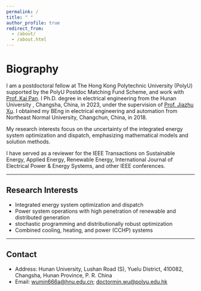 ```yaml
---
permalink: /
title: " "
author_profile: true
redirect_from: 
  - /about/
  - /about.html
---
```


# **Biography**

I am a postdoctoral fellow at The Hong Kong Polytechnic University (PolyU) supported by the PolyU Postdoc Matching Fund Scheme, and work with [Prof. Kai Pan](https://sites.google.com/view/kaipanuf/home?authuser=0). I Ph.D. degree in electrical engineering from the Hunan University , Changsha, China, in 2023, under the supervision of [Prof. Jiazhu Xu](https://scholargps.com/scholars/77776794750243/jiazhu-xu). I obtained my BEng in electrical engineering and automation from Northeast Normal University, Changchun, China, in 2018.

My research interests focus on the uncertainty of the integrated energy system optimization and dispatch, emphasizing mathematical models and solution methods.

I have served as a reviewer for the IEEE Transactions on Sustainable Energy, Applied Energy, Renewable Energy, International Journal of Electrical Power & Energy Systems, and other IEEE conferences.

---

## **Research Interests**
- Integrated energy system optimization and dispatch  
- Power system operations with high penetration of renewable and distributed generation  
- stochastic programming and distributionally robust optimization 
- Combined cooling, heating, and power (CCHP) systems  

---

## **Contact**
- Address: Hunan University, Lushan Road (S), Yuelu District, 410082, Changsha, Hunan Province, P. R. China  
- Email: wumin666a@hnu.edu.cn; doctormin.wu@polyu.edu.hk

